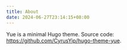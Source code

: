 ```yaml
---
title: About
date: 2024-06-27T23:14:15+08:00
---
```


Yue is a minimal Hugo theme. Source code: <https://github.com/CyrusYip/hugo-theme-yue>.